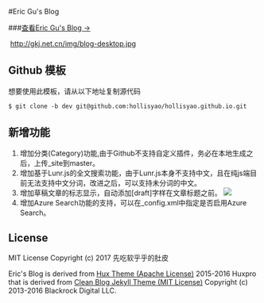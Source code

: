 #Eric Gu's Blog

###[查看Eric Gu's Blog &rarr;](http://gkj.net.cn)

![]()
http://gkj.net.cn/img/blog-desktop.jpg


## Github 模板

想要使用此模板，请从以下地址复制源代码

```
$ git clone -b dev git@github.com:hollisyao/hollisyao.github.io.git
```

## 新增功能
1. 增加分类(Category)功能,由于Github不支持自定义插件，务必在本地生成之后，上传_site到master。
2. 增加基于Lunr.js的全文搜索功能，由于Lunr.js本身不支持中文，且在纯js端目前无法支持中文分词，改进之后，可以支持未分词的中文。
3. 增加草稿文章的标志显示，自动添加[draft]字样在文章标题之前。
![](http://gkj.net.cn/img/draft_prefix.jpg)
4. 增加Azure Search功能的支持，可以在_config.xml中指定是否启用Azure Search。

## License

MIT License Copyright (c) 2017 先吃软乎乎的肚皮

Eric's Blog is derived from [Hux Theme (Apache License)](https://github.com/Huxpro/huxpro.github.io/) 2015-2016 Huxpro that is derived from [Clean Blog Jekyll Theme (MIT License)](https://github.com/BlackrockDigital/startbootstrap-clean-blog-jekyll/)
Copyright (c) 2013-2016 Blackrock Digital LLC.
